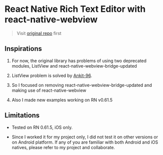 # React Native Rich Text Editor with react-native-webview

> Visit [original repo](https://github.com/wix/react-native-zss-rich-text-editor) first

## Inspirations

1. For now, the original library has problems of using two deprecated modules, ListView and react-native-webview-bridge-updated

2. ListView problem is solved by [Ankit-96](https://github.com/wix/react-native-zss-rich-text-editor/pull/179).

3. So I focused on removing react-native-webview-bridge-updated and making use of react-native-webview

4. Also I made new examples working on RN v0.61.5

## Limitations

* Tested on RN 0.61.5, iOS only.

* Since I worked it for my project only, I did not test it on other versions or on Android platform. If any of you are familiar with both Android and iOS natives, please refer to my project and collaborate.
